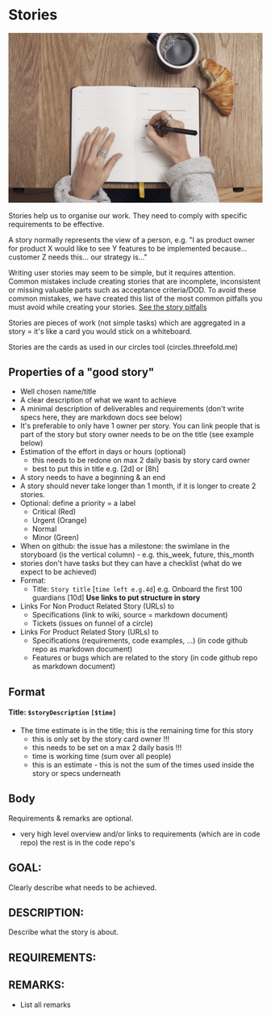 # Stories

![](img/stories.jpeg)

Stories help us to organise our work. They need to comply with specific requirements to be effective.

A story normally represents the view of a person, e.g. "I as product owner for product X would like to see Y features to be implemented because... customer Z needs this... our strategy is..."

Writing user stories may seem to be simple, but it requires attention. Common mistakes include creating stories that are incomplete, inconsistent or missing valuable parts such as acceptance criteria/DOD. To avoid these common mistakes, we have created this list of the most common pitfalls you must avoid while creating your stories.  [See the story pitfalls](story_pitfalls)

Stories are pieces of work (not simple tasks) which are aggregated in a story = it's like a card you would stick on a whiteboard.

Stories are the cards as used in our circles tool (circles.threefold.me)

## Properties of a "good story"

- Well chosen name/title
- A clear description of what we want to achieve
- A minimal description of deliverables and requirements (don't write specs here, they are markdown docs see below)
- It's preferable to only have 1 owner per story. You can link people that is part of the story but story owner needs to be on the title (see example below)
- Estimation of the effort in days or hours (optional)
    - this needs to be redone on max 2 daily basis by story card owner
    - best to put this in title e.g. [2d] or [8h]
- A story needs to have a beginning & an end
- A story should never take longer than 1 month, if it is longer to create 2 stories.
- Optional: define a priority = a label
    - Critical (Red)
    - Urgent (Orange)
    - Normal
    - Minor (Green)
- When on github: the issue has a milestone: the swimlane in the storyboard (is the vertical column) 
        - e.g. this_week, future, this_month
- stories don't have tasks but they can have a checklist (what do we expect to be achieved)
- Format:
	- Title: ```Story title``` [```time left e.g.4d```] e.g. Onboard the first 100 guardians [10d]
**Use links to put structure in story**
- Links For Non Product Related Story (URLs) to
    - Specifications (link to wiki, source = markdown document)
    - Tickets (issues on funnel of a circle)
- Links For Product Related Story (URLs)  to
    - Specifications (requirements, code examples, ...) (in code github repo as markdown document)
    - Features or bugs which are related to the story (in code github repo as markdown document)

## Format

#### Title: ```$storyDescription``` ```[$time]```

- The time estimate is in the title; this is the remaining time for this story
    - this is only set by the story card owner !!!
    - this needs to be set on a max 2 daily basis !!!
    - time is working time (sum over all people)
    - this is an estimate - this is not the sum of the times used inside the story or specs underneath

## Body

Requirements & remarks are optional.

- very high level overview and/or links to requirements (which are in code repo) the rest is in the code repo's

## GOAL:

Clearly describe what needs to be achieved.

## DESCRIPTION:

Describe what the story is about.

## REQUIREMENTS:

## REMARKS:

- List all remarks
